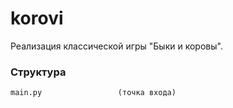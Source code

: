 # korovi
 
Реализация классической игры "Быки и коровы".

### Структура


	main.py 				(точка входа)
